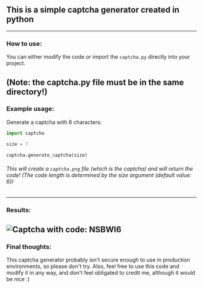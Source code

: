 ## This is a simple captcha generator created in python
------
### How to use:
You can either modify the code or import the `captcha.py` directly into your project.

(Note: the captcha.py file must be in the same directory!)
------
### Example usage:
Generate a captcha with 6 characters:
```python
import captcha

size = 7

captcha.generate_captcha(size)
```
###### This will create a `captcha.png` file (which is the captcha) and will return the code! (The code length is determined by the size argument (default value: 6))
------
### Results:
![Captcha with code: NSBWI6](https://github.com/TheMaligator/Captcha/blob/main/captcha.png?raw=true "NSBWI6")
------
### Final thoughts:
This captcha generator probably isn't secure enough to use in production environments, so please don't try.
Also, feel free to use this code and modify it in any way, and don't feel obligated to credit me, although it would be nice :)
